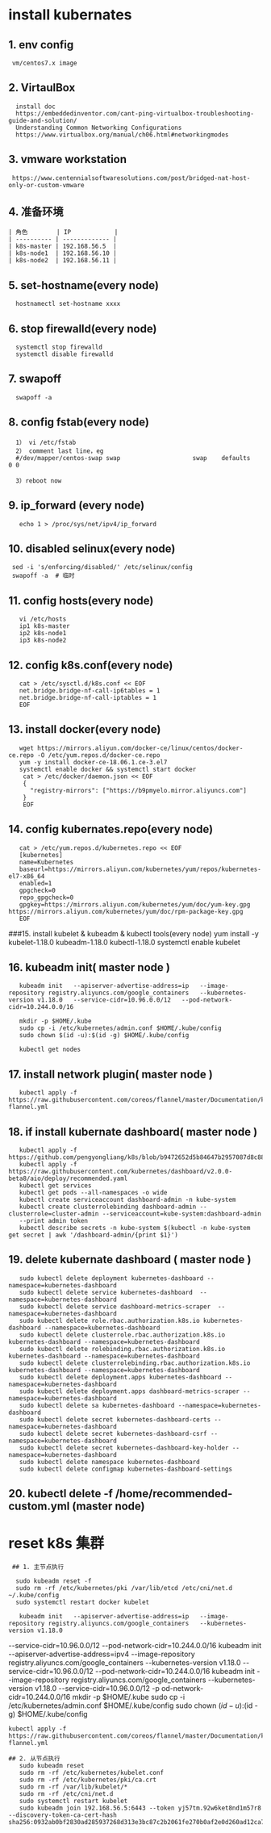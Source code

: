  # install kubernates
   ## 1. env config
     vm/centos7.x image
   ## 2. VirtaulBox
      install doc
      https://embeddedinventor.com/cant-ping-virtualbox-troubleshooting-guide-and-solution/
      Understanding Common Networking Configurations
      https://www.virtualbox.org/manual/ch06.html#networkingmodes
   ## 3. vmware workstation
     https://www.centennialsoftwaresolutions.com/post/bridged-nat-host-only-or-custom-vmware

   ## 4. 准备环境
   

    | 角色        | IP            |
    | ---------- | ------------- |
    | k8s-master | 192.168.56.5  |
    | k8s-node1  | 192.168.56.10 |
    | k8s-node2  | 192.168.56.11 |


   ## 5. set-hostname(every node)
      hostnamectl set-hostname xxxx
   ## 6. stop firewalld(every node)
      systemctl stop firewalld
      systemctl disable firewalld
   ## 7. swapoff
      swapoff -a
   ## 8. config fstab(every node)
      1） vi /etc/fstab
      2） comment last line，eg
      #/dev/mapper/centos-swap swap                    swap    defaults        0 0
      
      3）reboot now
   ## 9. ip_forward (every node)
       echo 1 > /proc/sys/net/ipv4/ip_forward
   ## 10. disabled selinux(every node)
     sed -i 's/enforcing/disabled/' /etc/selinux/config
     swapoff -a  # 临时
   ## 11. config hosts(every node)
       vi /etc/hosts 
       ip1 k8s-master
       ip2 k8s-node1
       ip3 k8s-node2
   ## 12. config k8s.conf(every node)
       cat > /etc/sysctl.d/k8s.conf << EOF
       net.bridge.bridge-nf-call-ip6tables = 1
       net.bridge.bridge-nf-call-iptables = 1
       EOF
   ## 13. install docker(every node)
       wget https://mirrors.aliyun.com/docker-ce/linux/centos/docker-ce.repo -O /etc/yum.repos.d/docker-ce.repo
       yum -y install docker-ce-18.06.1.ce-3.el7
       systemctl enable docker && systemctl start docker
        cat > /etc/docker/daemon.json << EOF
        {
          "registry-mirrors": ["https://b9pmyelo.mirror.aliyuncs.com"]
        }
        EOF
   ## 14. config kubernates.repo(every node)
       cat > /etc/yum.repos.d/kubernetes.repo << EOF
       [kubernetes]
       name=Kubernetes
       baseurl=https://mirrors.aliyun.com/kubernetes/yum/repos/kubernetes-el7-x86_64
       enabled=1
       gpgcheck=0
       repo_gpgcheck=0
       gpgkey=https://mirrors.aliyun.com/kubernetes/yum/doc/yum-key.gpg https://mirrors.aliyun.com/kubernetes/yum/doc/rpm-package-key.gpg
       EOF
   ###15. install kubelet & kubeadm & kubectl tools(every node)
       yum install -y kubelet-1.18.0 kubeadm-1.18.0 kubectl-1.18.0
       systemctl enable kubelet
   ## 16. kubeadm init( master node )
       kubeadm init   --apiserver-advertise-address=ip   --image-repository registry.aliyuncs.com/google_containers   --kubernetes-version v1.18.0   --service-cidr=10.96.0.0/12   --pod-network-cidr=10.244.0.0/16
       
       mkdir -p $HOME/.kube
       sudo cp -i /etc/kubernetes/admin.conf $HOME/.kube/config
       sudo chown $(id -u):$(id -g) $HOME/.kube/config
       
       kubectl get nodes
       
   ## 17. install network plugin( master node )
       kubectl apply -f https://raw.githubusercontent.com/coreos/flannel/master/Documentation/kube-flannel.yml
       
   ## 18. if  install kubernate dashboard( master node )
       kubectl apply -f https://github.com/pengyongliang/k8s/blob/b9472652d5b84647b2957087d8c88d8b33b06797/recommended.yaml
       kubectl apply -f https://raw.githubusercontent.com/kubernetes/dashboard/v2.0.0-beta8/aio/deploy/recommended.yaml
       kubectl get services
       kubectl get pods --all-namespaces -o wide
       kubectl create serviceaccount dashboard-admin -n kube-system
       kubectl create clusterrolebinding dashboard-admin --clusterrole=cluster-admin --serviceaccount=kube-system:dashboard-admin
       --print admin token
       kubectl describe secrets -n kube-system $(kubectl -n kube-system get secret | awk '/dashboard-admin/{print $1}')
       
   ## 19. delete kubernate dashboard ( master node )
       sudo kubectl delete deployment kubernetes-dashboard --namespace=kubernetes-dashboard 
       sudo kubectl delete service kubernetes-dashboard  --namespace=kubernetes-dashboard 
       sudo kubectl delete service dashboard-metrics-scraper  --namespace=kubernetes-dashboard 
       sudo kubectl delete role.rbac.authorization.k8s.io kubernetes-dashboard --namespace=kubernetes-dashboard 
       sudo kubectl delete clusterrole.rbac.authorization.k8s.io kubernetes-dashboard --namespace=kubernetes-dashboard
       sudo kubectl delete rolebinding.rbac.authorization.k8s.io kubernetes-dashboard --namespace=kubernetes-dashboard
       sudo kubectl delete clusterrolebinding.rbac.authorization.k8s.io kubernetes-dashboard --namespace=kubernetes-dashboard
       sudo kubectl delete deployment.apps kubernetes-dashboard --namespace=kubernetes-dashboard
       sudo kubectl delete deployment.apps dashboard-metrics-scraper --namespace=kubernetes-dashboard
       sudo kubectl delete sa kubernetes-dashboard --namespace=kubernetes-dashboard 
       sudo kubectl delete secret kubernetes-dashboard-certs --namespace=kubernetes-dashboard
       sudo kubectl delete secret kubernetes-dashboard-csrf --namespace=kubernetes-dashboard
       sudo kubectl delete secret kubernetes-dashboard-key-holder --namespace=kubernetes-dashboard
       sudo kubectl delete namespace kubernetes-dashboard 
       sudo kubectl delete configmap kubernetes-dashboard-settings

   ## 20. kubectl delete -f /home/recommended-custom.yml (master node)


   # reset k8s 集群
     ## 1. 主节点执行
       
      sudo kubeadm reset -f
      sudo rm -rf /etc/kubernetes/pki /var/lib/etcd /etc/cni/net.d ~/.kube/config
      sudo systemctl restart docker kubelet
  
       kubeadm init   --apiserver-advertise-address=ip   --image-repository registry.aliyuncs.com/google_containers   --kubernetes-version v1.18.0
  --service-cidr=10.96.0.0/12   --pod-network-cidr=10.244.0.0/16
    kubeadm init   --apiserver-advertise-address=ipv4   --image-repository registry.aliyuncs.com/google_containers   --kubernetes-version v1.18.0   --service-cidr=10.96.0.0/12   --pod-network-cidr=10.244.0.0/16
    kubeadm init   --image-repository registry.aliyuncs.com/google_containers   --kubernetes-version v1.18.0   --service-cidr=10.96.0.0/12   -p
od-network-cidr=10.244.0.0/16
    mkdir -p $HOME/.kube
    sudo cp -i /etc/kubernetes/admin.conf $HOME/.kube/config
    sudo chown $(id -u):$(id -g) $HOME/.kube/config
 
    kubectl apply -f https://raw.githubusercontent.com/coreos/flannel/master/Documentation/kube-flannel.yml

    ## 2. 从节点执行
       sudo kubeadm reset
       sudo rm -rf /etc/kubernetes/kubelet.conf
       sudo rm -rf /etc/kubernetes/pki/ca.crt
       sudo rm -rf /var/lib/kubelet/*
       sudo rm -rf /etc/cni/net.d
       sudo systemctl restart kubelet
       sudo kubeadm join 192.168.56.5:6443 --token yj57tm.92w6ket8nd1m57r8   --discovery-token-ca-cert-hash sha256:0932ab0bf2830ad285937268d313e3bc87c2b2061fe270b0af2e0d260ad12ca7
     
